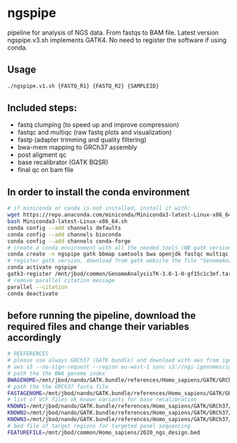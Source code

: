 # ngspipe
pipeline for analysis of NGS data. From fastqs to BAM file.
Latest version ngspipe.v3.sh implements GATK4. No need to register the software if using conda.


## Usage

```bash
./ngspipe.v1.sh {FASTQ_R1} {FASTQ_R2} {SAMPLEID}
```

## Included steps:
- fastq clumping (to speed up and improve compression)
- fastqc and multiqc (raw fastq plots and visualization)
- fastp (adapter trimming and quality filtering)
- bwa-mem mapping to GRCh37 assembly
- post aligment qc
- base recalibrator (GATK BQSR)
- final qc on bam file

## In order to install the conda environment 
```bash
# if miniconda or conda is not installed, install it with:
wget https://repo.anaconda.com/miniconda/Miniconda3-latest-Linux-x86_64.sh
bash Miniconda3-latest-Linux-x86_64.sh
conda config --add channels defaults
conda config --add channels bioconda
conda config --add channels conda-forge
# create a conda environment with all the needed tools (NB gatk version 3)
conda create -n ngspipe gatk bbmap samtools bwa openjdk fastqc multiqc picard fastuniq libiconv r-gplots r-kernsmooth qualimap fastp seqtk parallel -y
# register gatk version, download from gatk website the file "GenomeAnalysisTK-3.8-1-0-gf15c1c3ef.tar.bz2"
conda activate ngspipe
gatk3-register /mnt/jbod/common/GenomeAnalysisTK-3.8-1-0-gf15c1c3ef.tar.bz2
# remove parallel citation message
parallel --citation
conda deactivate
```

## before running the pipeline, download the required files and change their variables accordingly
```bash
# REEFERENCES
# please use always GRCh37 (GATK bundle) and download with aws from igenomes (https://ewels.github.io/AWS-iGenomes/)
# aws s3 --no-sign-request --region eu-west-1 sync s3://ngi-igenomes/igenomes/Homo_sapiens/GATK/GRCh37/ /mnt/jbod/nando/GATK.bundle/references/Homo_sapiens/GATK/GRCh37/
# path the the BWA genome index
BWAGENOME=/mnt/jbod/nando/GATK.bundle/references/Homo_sapiens/GATK/GRCh37/Sequence/BWAIndex/human_g1k_v37_decoy.fasta
# path the the GRCh37 fasta file
FASTAGENOME=/mnt/jbod/nando/GATK.bundle/references/Homo_sapiens/GATK/GRCh37/Sequence/WholeGenomeFasta/human_g1k_v37_decoy.fasta
# list of VCF files ok known variants for base recalibration
KNOWN1=/mnt/jbod/nando/GATK.bundle/references/Homo_sapiens/GATK/GRCh37/Annotation/GATKBundle/dbsnp_138.b37.vcf
KNOWN2=/mnt/jbod/nando/GATK.bundle/references/Homo_sapiens/GATK/GRCh37/Annotation/GATKBundle/1000G_phase1.indels.b37.vcf
KNOWN3=/mnt/jbod/nando/GATK.bundle/references/Homo_sapiens/GATK/GRCh37/Annotation/GATKBundle/Mills_and_1000G_gold_standard.indels.b37.vcf 
# bed file of target regions for targeted panel sequencing
FEATUREFILE=/mnt/jbod/common/Homo_sapiens/2020_ngs_design.bed

```
